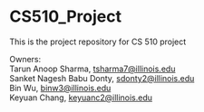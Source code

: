 # CS510_Project
This is the project repository for CS 510 project

Owners:  
Tarun Anoop Sharma, tsharma7@illinois.edu  
Sanket Nagesh Babu Donty, sdonty2@illinois.edu  
Bin Wu, binw3@illinois.edu  
Keyuan Chang, keyuanc2@illinois.edu  


